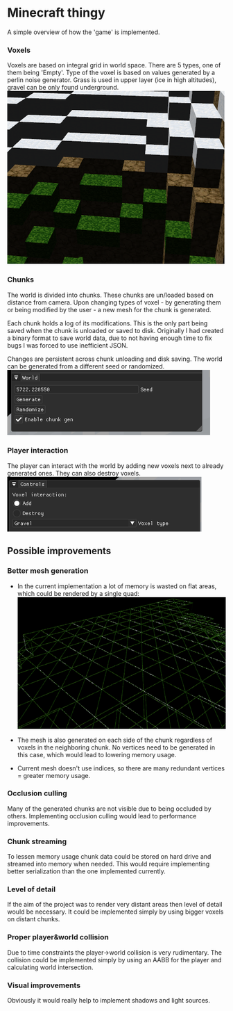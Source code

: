 # Minecraft thingy
A simple overview of how the 'game' is implemented.

### Voxels
Voxels are based on integral grid in world space. There are 5 types, one of them being 'Empty'.  Type of the 
voxel is based on values generated by a perlin noise generator. Grass is used in upper layer (ice in high altitudes),
gravel can be only found underground.
![img.png](img\voxels.png)

### Chunks
The world is divided into chunks. These chunks are un/loaded based on distance from camera. Upon changing types of voxel - by generating them or being 
modified by the user - a new mesh for the chunk is generated. 

Each chunk holds a log of its modifications. This is the only part being saved when the chunk is unloaded or saved to
disk. Originally I had created a binary format to save world data, due to not having enough time to fix bugs 
I was forced to use inefficient JSON.

Changes are persistent across chunk unloading and disk saving. The world can be generated from a different seed or
randomized.
![img.png](img\world.png)

### Player interaction
The player can interact with the world by adding new voxels next to already generated ones. They can also
destroy voxels.
![img.png](img\controls.png)

## Possible improvements
### Better mesh generation
* In the current implementation a lot of memory is wasted on flat areas, which could be rendered by a single quad:
![](img\mesh.png)

* The mesh is also generated on each side of the chunk regardless of voxels in the neighboring chunk. No vertices need to be generated in this case, which would lead to lowering memory usage.
* Current mesh doesn't use indices, so there are many redundant vertices = greater memory usage.
###  Occlusion culling
Many of the generated chunks are not visible due to being occluded by others. Implementing occlusion culling would lead to performance improvements.

### Chunk streaming
To lessen memory usage chunk data could be stored on hard drive and streamed into memory when needed. This would require implementing better serialization than the one implemented currently.

### Level of detail
If the aim of the project was to render very distant areas then level of detail would be necessary. It could be implemented simply by using bigger voxels on distant chunks.

### Proper player&world collision
Due to time constraints the player->world collision is very rudimentary. The collision could be implemented simply by using an AABB for the player and calculating world intersection.

### Visual improvements
Obviously it would really help to implement shadows and light sources.